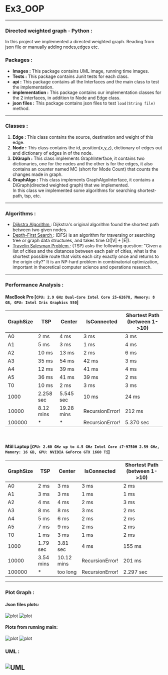 # Ex3_OOP
----

### Directed weighted graph - Python :

In this project we implemented a directed weighted graph. Reading from json file or manually adding nodes,edges
etc. <br>

### Packages :

- __Images :__ This package contains UML image, running time images. <br>
- __Tests :__ This package contains Junit tests for each class. <br>
- __api :__ This package contains all the Interfaces and the main class to test the implementation. <br>
- __implementation :__ This package contains our implementation classes for the 2 interfaces, in addition to
  Node and Edge class. <br>
- __json files :__ This package contains json files to test `load(String file)` method. <br>

---

### Classes :

1) __Edge :__ This class contains the source, destination and weight of this edge.
2) __Node :__ This class contains the id, position(x,y,z), dictionary of edges out and dictionary of edges in of the node.
3) __DiGraph :__ This class implements GraphInterface, it contains two dictionaries, one for the nodes and the other is
   for the edges, it also contains an counter named MC (short for Mode Count) that counts the changes made in graph.
4) __GraphAlgo :__ This class implements GraphAlgoInterface, it contains a DiGraph(directed weighted graph) that we
   implemented. <br> In this class we implemented some algorithms for searching shortest-path, tsp, etc.

---
### Algorithms :

- [Dijkstra Algorithm ](https://en.wikipedia.org/wiki/Dijkstra%27s_algorithm): Dijkstra's original algorithm found the
  shortest path between two given nodes.
- [Depth-First Search ](https://en.wikipedia.org/wiki/Depth-first_search): (DFS) is an algorithm for traversing or
  searching tree or graph data structures, and takes time O(|V| + |E|).
- [Travelin Salesman Problem ](https://en.wikipedia.org/wiki/Travelling_salesman_problem): (TSP) asks the following
  question: "Given a list of cities and the distances between each pair of cities, what is the shortest possible route
  that visits each city exactly once and returns to the origin city?" It is an NP-hard problem in combinatorial
  optimization, important in theoretical computer science and operations research.

---

### Performance Analysis :

#### MacBook Pro [`CPU: 2.9 GHz Dual-Core Intel Core i5-6267U, Memory: 8 GB, GPU: Intel Iris Graphics 550`]

| GraphSize | TSP       | Center     | IsConnected     | Shortest Path (between 1->10) |
|-----------|-----------|------------|-----------------|-------------------------------|
| A0        | 2 ms      | 4 ms       | 3 ms            | 3 ms                          |
| A1        | 5 ms      | 3 ms       | 1 ms            | 4 ms                          |
| A2        | 10 ms     | 13 ms      | 2 ms            | 6 ms                          |
| A3        | 35 ms     | 54 ms      | 42 ms           | 3 ms                          |
| A4        | 12 ms     | 39 ms      | 41 ms           | 4 ms                          |
| A5        | 36 ms     | 41 ms      | 39 ms           | 2 ms                          |
| T0        | 10 ms     | 2 ms       | 3 ms            | 3 ms                          |
| 1000      | 2.258 sec | 5.545 sec  | 10 ms           | 24 ms                         |
| 10000     | 8.12 mins | 19.28 mins | RecursionError! | 212 ms                        |
| 100000    | *         | *          | RecursionError! | 5.370 sec                     |

<br>

#### MSI Laptop [`CPU: 2.60 GHz up to 4.5 GHz Intel Core i7-9750H 2.59 GHz, Memory: 16 GB, GPU: NVIDIA GeForce GTX 1660 Ti`]

| GraphSize | TSP       | Center     | IsConnected     | Shortest Path (between 1->10) |
|-----------|-----------|------------|-----------------|-------------------------------|
| A0        | 2 ms      | 3 ms       | 3 ms            | 2 ms                          |
| A1        | 3 ms      | 3 ms       | 1 ms            | 1 ms                          |
| A2        | 4 ms      | 4 ms       | 2 ms            | 3 ms                          |
| A3        | 8 ms      | 8 ms       | 3 ms            | 2 ms                          |
| A4        | 5 ms      | 6 ms       | 2 ms            | 2 ms                          |
| A5        | 7 ms      | 9 ms       | 2 ms            | 2 ms                          |
| T0        | 1 ms      | 3 ms       | 1 ms            | 2 ms                          |
| 1000      | 1.79 sec  | 3.81 sec   | 4 ms            | 155 ms                        |
| 10000     | 3.54 mins | 10.12 mins | RecursionError! | 201 ms                        |
| 100000    | *         | too long   | RecursionError! | 2.297 sec                     |
---

### Plot Graph :

#### Json files plots:
![plot](https://github.com/Lara1011/Ex3_OOP/blob/832810486cbcbc6282e1438b596e3f9c92b9c0ba/Images/myplot3.png)
![plot](https://github.com/Lara1011/Ex3_OOP/blob/832810486cbcbc6282e1438b596e3f9c92b9c0ba/Images/myplot4.png)

#### Plots from running main: 
![plot](https://github.com/Lara1011/Ex3_OOP/blob/832810486cbcbc6282e1438b596e3f9c92b9c0ba/Images/myplot1.png)
![plot](https://github.com/Lara1011/Ex3_OOP/blob/832810486cbcbc6282e1438b596e3f9c92b9c0ba/Images/myplot2.png)

### UML :

![UML](https://github.com/Lara1011/Ex3_OOP/blob/2e1f5d5f1ccb5f19a953f229103371f0ac47a482/Images/UML.png)
---

